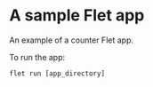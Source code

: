 # A sample Flet app

An example of a counter Flet app.

To run the app:

```
flet run [app_directory]
```
